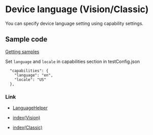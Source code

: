 # Device language (Vision/Classic)

You can specify device language setting using capability settings.

## Sample code

[Getting samples](../../getting_samples.md)

Set `language` and `locale` in capabilities section in testConfig.json

```
  "capabilities": {
    "language": "en",
    "locale": "US"
  },
```

### Link

- [LanguageHelper](../helper/language_helper/language_helper.md)


- [index(Vision)](../../index.md)
- [index(Classic)](../../classic/index.md)

